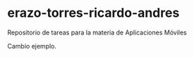 # erazo-torres-ricardo-andres
Repositorio de tareas para la materia de Aplicaciones Móviles

Cambio ejemplo.